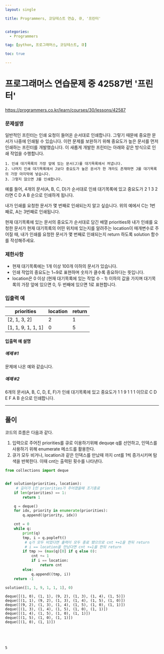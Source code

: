 ```yaml
---
layout: single

title: Programmers, 코딩테스트 연습, 큐, '프린터'


categories:
  - Programmers

tag: [python, 프로그래머스, 코딩테스트, 큐]

toc: true

---
```


# 프로그래머스 연습문제 중 42587번 '프린터'

<a href = 'https://programmers.co.kr/learn/courses/30/lessons/42587'>https://programmers.co.kr/learn/courses/30/lessons/42587</a>

### 문제설명

일반적인 프린터는 인쇄 요청이 들어온 순서대로 인쇄합니다. 그렇기 때문에 중요한 문서가 나중에 인쇄될 수 있습니다. 이런 문제를 보완하기 위해 중요도가 높은 문서를 먼저 인쇄하는 프린터를 개발했습니다. 이 새롭게 개발한 프린터는 아래와 같은 방식으로 인쇄 작업을 수행합니다.

    1. 인쇄 대기목록의 가장 앞에 있는 문서(J)를 대기목록에서 꺼냅니다.
    2. 나머지 인쇄 대기목록에서 J보다 중요도가 높은 문서가 한 개라도 존재하면 J를 대기목록의 가장 마지막에 넣습니다.
    3. 그렇지 않으면 J를 인쇄합니다.

예를 들어, 4개의 문서(A, B, C, D)가 순서대로 인쇄 대기목록에 있고 중요도가 2 1 3 2 라면 C D A B 순으로 인쇄하게 됩니다.

내가 인쇄를 요청한 문서가 몇 번째로 인쇄되는지 알고 싶습니다. 위의 예에서 C는 1번째로, A는 3번째로 인쇄됩니다.

현재 대기목록에 있는 문서의 중요도가 순서대로 담긴 배열 priorities와 내가 인쇄를 요청한 문서가 현재 대기목록의 어떤 위치에 있는지를 알려주는 location이 매개변수로 주어질 때, 내가 인쇄를 요청한 문서가 몇 번째로 인쇄되는지 return 하도록 solution 함수를 작성해주세요.

### 제한사항

- 현재 대기목록에는 1개 이상 100개 이하의 문서가 있습니다.
- 인쇄 작업의 중요도는 1~9로 표현하며 숫자가 클수록 중요하다는 뜻입니다.
- location은 0 이상 (현재 대기목록에 있는 작업 수 - 1) 이하의 값을 가지며 대기목록의 가장 앞에 있으면 0, 두 번째에 있으면 1로 표현합니다.

### 입출력 예

| priorities         | location | return |
| ------------------ | -------- | ------ |
| [2, 1, 3, 2]       | 2        | 1      |
| [1, 1, 9, 1, 1, 1] | 0        | 5      |

#### 입출력 예 설명

##### 예제 #1

문제에 나온 예와 같습니다.

##### 예제 #2

6개의 문서(A, B, C, D, E, F)가 인쇄 대기목록에 있고 중요도가 1 1 9 1 1 1 이므로 C D E F A B 순으로 인쇄합니다.

---
## 풀이 
코드의 흐름은 다음과 같다.

1. 입력으로 주어진 priorities를 큐로 이용하기위해 dequqe q를 선언하고, 인덱스를 사용하기 위해 enumerate 메소드를 활용한다.
2. 큐가 모두 비거나, location과 같은 인덱스를 만났때 까지 cnt를 1씩 증가시키며 탐색을 반복한다. 이때 cnt는 출력된 횟수를 나타낸다.

```python
from collections import deque


def solution(priorities, location):
     # 길이가 1인 priorities가 주어졌을때 조기종료
    if len(priorities) == 1:
        return 1

    q = deque()
    for idx, priority in enumerate(priorities):
        q.append((priority, idx))

    cnt = 0
    while q:
        print(q)
        tmp, i = q.popleft()
         # q가 모두 비었다면 출력이 모두 종료 됐으므로 cnt +=1을 한뒤 return
         # i == location을 만났다면 cnt +=1을 한뒤 return
        if tmp >= (max(q)[0] if q else 0):
            cnt += 1
            if i == location:
                return cnt
        else:
            q.append((tmp, i))
    return -1

solution([1, 1, 9, 1, 1, 1], 0)
```

    deque([(1, 0), (1, 1), (9, 2), (1, 3), (1, 4), (1, 5)])
    deque([(1, 1), (9, 2), (1, 3), (1, 4), (1, 5), (1, 0)])
    deque([(9, 2), (1, 3), (1, 4), (1, 5), (1, 0), (1, 1)])
    deque([(1, 3), (1, 4), (1, 5), (1, 0), (1, 1)])
    deque([(1, 4), (1, 5), (1, 0), (1, 1)])
    deque([(1, 5), (1, 0), (1, 1)])
    deque([(1, 0), (1, 1)])





    5
